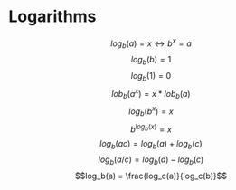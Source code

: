 
# Logarithms
$$log_b(a) = x ↔ b^x = a$$
$$log_b(b) = 1$$
$$log_b(1) = 0$$
$$lob_b(a^x) = x * lob_b(a)$$
$$log_b(b^x) = x$$
$$b^{log_b(x)} = x$$
$$log_b(ac) = log_b(a) + log_b(c)$$
$$log_b(a/c) = log_b(a) - log_b(c)$$
$$log_b(a) = \frac{log_c(a)}{log_c(b)}$$

